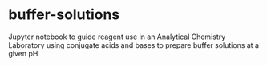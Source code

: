 # buffer-solutions
Jupyter notebook to guide reagent use in an Analytical Chemistry Laboratory using conjugate acids and bases to prepare buffer solutions at a given pH
